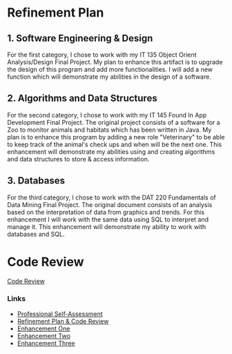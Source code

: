 # Refinement Plan
## 1. Software Engineering & Design
For the first category, I chose to work with my IT 135 Object Orient Analysis/Design Final Project. My plan to enhance this artifact is to upgrade the design of this program and add more functionalities. I will add a new function which will demonstrate my abilities in the design of a software.

## 2. Algorithms and Data Structures
For the second category, I chose to work with my IT 145 Found In App Development Final Project. The original project consists of a software for a Zoo to monitor animals and habitats which has been written in Java. My plan is to enhance this program by adding a new role "Veterinary" to be able to keep track of the animal's check ups and when will be the next one. This enhancement will demonstrate my abilities using and creating algorithms and data structures to store & access information.

## 3. Databases
For the third category, I chose to work with the DAT 220 Fundamentals of Data Mining Final Project. The original document consists of an analysis based on the interpretation of data from graphics and trends. For this enhancement I will work with the same data using SQL to interpret and manage it. This enhancement will demonstrate my ability to work with databases and SQL.

# Code Review
[Code Review](https://paolaflores4.io/CodeReview.html)

### Links
* [Professional Self-Assessment](https://paolaflores4.github.io/index.html)<br>
* [Refinement Plan & Code Review](https://paolaflores4.github.io/Plan&CodeReview.html)<br>
* [Enhancement One](https://paolaflores4.github.io/EnhancementOne.html)<br>
* [Enhancement Two](https://paolaflores4.github.io/EnhancementTwo.html)<br>
* [Enhancement Three](https://paolaflores4.github.io/EnhancementThree.html)
